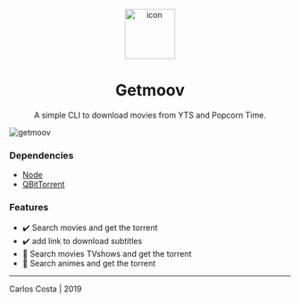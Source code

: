 <p align="center">
  <img
    alt="icon"
    width="90"
    src="https://cdn.icon-icons.com/icons2/119/PNG/128/terminal_19658.png"
  />
</p>

<h1 align="center">
  Getmoov
</h1>

<p align="center">
  A simple CLI to download movies from YTS and Popcorn Time.
</p>

<img
  alt="getmoov"
  src="https://i.imgur.com/m8ZK904.gif"
/>

### Dependencies

- [Node](https://github.com/nvm-sh/nvm)
- [QBitTorrent](https://www.qbittorrent.org/download.php)

### Features

  - :heavy_check_mark: Search movies and get the torrent
  - :heavy_check_mark: add link to download subtitles
  - :black_square_button: Search movies TVshows and get the torrent
  - :black_square_button: Search animes and get the torrent

---

Carlos Costa | 2019
